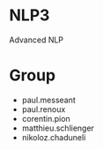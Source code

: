 # NLP3
Advanced NLP

# Group
- paul.messeant
- paul.renoux
- corentin.pion
- matthieu.schlienger
- nikoloz.chaduneli
